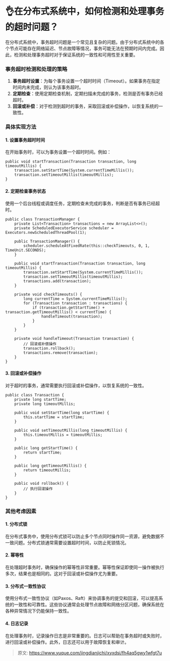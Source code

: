 # 👌在分布式系统中，如何检测和处理事务的超时问题？

在分布式系统中，事务超时问题是一个常见且复杂的问题。由于分布式系统中的各个节点可能存在网络延迟、节点故障等情况，事务可能无法在预期时间内完成。因此，检测和处理事务超时对于保证系统的一致性和可用性至关重要。

### 事务超时检测和处理的策略
1. **事务超时设置**：为每个事务设置一个超时时间（Timeout）。如果事务在指定时间内未完成，则认为该事务超时。
2. **定期检查**：使用定期检查机制，定期扫描未完成的事务，检测是否有事务已经超时。
3. **回滚或补偿**：对于检测到超时的事务，采取回滚或补偿操作，以恢复系统的一致性。

### 具体实现方法
#### 1. 设置事务超时时间
在开始事务时，可以为事务设置一个超时时间。例如：

```plain
public void startTransaction(Transaction transaction, long timeoutMillis) {
    transaction.setStartTime(System.currentTimeMillis());
    transaction.setTimeoutMillis(timeoutMillis);
}
```

#### 2. 定期检查事务状态
使用一个后台线程或调度任务，定期检查未完成的事务，判断是否有事务已经超时。

```plain
public class TransactionManager {
    private List<Transaction> transactions = new ArrayList<>();
    private ScheduledExecutorService scheduler = Executors.newScheduledThreadPool(1);

    public TransactionManager() {
        scheduler.scheduleAtFixedRate(this::checkTimeouts, 0, 1, TimeUnit.SECONDS);
    }

    public void startTransaction(Transaction transaction, long timeoutMillis) {
        transaction.setStartTime(System.currentTimeMillis());
        transaction.setTimeoutMillis(timeoutMillis);
        transactions.add(transaction);
    }

    private void checkTimeouts() {
        long currentTime = System.currentTimeMillis();
        for (Transaction transaction : transactions) {
            if (transaction.getStartTime() + transaction.getTimeoutMillis() < currentTime) {
                handleTimeout(transaction);
            }
        }
    }

    private void handleTimeout(Transaction transaction) {
        // 回滚或补偿操作
        transaction.rollback();
        transactions.remove(transaction);
    }
}
```

#### 3. 回滚或补偿操作
对于超时的事务，通常需要执行回滚或补偿操作，以恢复系统的一致性。

```plain
public class Transaction {
    private long startTime;
    private long timeoutMillis;

    public void setStartTime(long startTime) {
        this.startTime = startTime;
    }

    public void setTimeoutMillis(long timeoutMillis) {
        this.timeoutMillis = timeoutMillis;
    }

    public long getStartTime() {
        return startTime;
    }

    public long getTimeoutMillis() {
        return timeoutMillis;
    }

    public void rollback() {
        // 执行回滚操作
    }
}
```

### 其他考虑因素
#### 1. 分布式锁
在分布式事务中，使用分布式锁可以防止多个节点同时操作同一资源，避免数据不一致问题。分布式锁通常需要设置超时时间，以防止死锁情况。

#### 2. 幂等性
在处理超时事务时，确保操作的幂等性非常重要。幂等性保证即使同一操作被执行多次，结果也是相同的。这对于回滚或补偿操作尤为重要。

#### 3. 分布式一致性协议
使用分布式一致性协议（如Paxos、Raft）来协调事务的提交和回滚，可以提高系统的一致性和可靠性。这些协议通常会处理节点故障和网络分区问题，确保系统在各种异常情况下仍能保持一致性。

#### 4. 日志记录
在处理事务时，记录操作日志是非常重要的。日志可以帮助在事务超时或失败时，进行回滚或补偿操作。此外，日志还可以用于故障恢复和审计。



> 原文: <https://www.yuque.com/jingdianjichi/xyxdsi/fh4aq5gwy1wfgt7u>